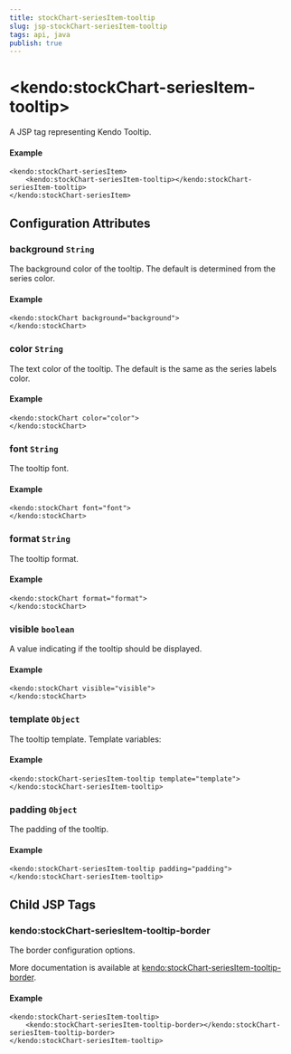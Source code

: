 ```yaml
---
title: stockChart-seriesItem-tooltip
slug: jsp-stockChart-seriesItem-tooltip
tags: api, java
publish: true
---
```


# \<kendo:stockChart-seriesItem-tooltip\>
A JSP tag representing Kendo Tooltip.

#### Example
    <kendo:stockChart-seriesItem>
        <kendo:stockChart-seriesItem-tooltip></kendo:stockChart-seriesItem-tooltip>
    </kendo:stockChart-seriesItem>


## Configuration Attributes


### background `String`

The background color of the tooltip. The default is determined from the series color.

#### Example
    <kendo:stockChart background="background">
    </kendo:stockChart>



### color `String`

The text color of the tooltip. The default is the same as the series labels color.

#### Example
    <kendo:stockChart color="color">
    </kendo:stockChart>



### font `String`

The tooltip font.

#### Example
    <kendo:stockChart font="font">
    </kendo:stockChart>



### format `String`

The tooltip format.

#### Example
    <kendo:stockChart format="format">
    </kendo:stockChart>



### visible `boolean`

A value indicating if the tooltip should be displayed.

#### Example
    <kendo:stockChart visible="visible">
    </kendo:stockChart>



### template `Object`

The tooltip template.
Template variables:

#### Example
    <kendo:stockChart-seriesItem-tooltip template="template">
    </kendo:stockChart-seriesItem-tooltip>



### padding `Object`

The padding of the tooltip.

#### Example
    <kendo:stockChart-seriesItem-tooltip padding="padding">
    </kendo:stockChart-seriesItem-tooltip>



## Child JSP Tags

### kendo:stockChart-seriesItem-tooltip-border

The border configuration options.

More documentation is available at [kendo:stockChart-seriesItem-tooltip-border](/api/wrappers/jsp/stockchart/seriesitem-tooltip-border).

#### Example

    <kendo:stockChart-seriesItem-tooltip>
        <kendo:stockChart-seriesItem-tooltip-border></kendo:stockChart-seriesItem-tooltip-border>
    </kendo:stockChart-seriesItem-tooltip>
 
